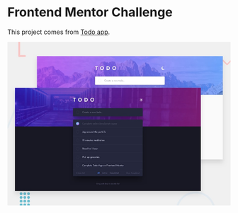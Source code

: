 # Frontend Mentor Challenge

This project comes from [Todo app](https://www.frontendmentor.io/challenges/todo-app-Su1_KokOW).

![preview](/starter_files/design/desktop-preview.jpg "Todo app")